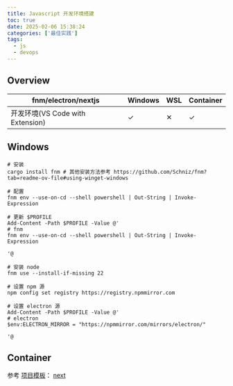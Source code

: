 ```yaml
---
title: Javascript 开发环境搭建
toc: true
date: 2025-02-06 15:38:24
categories: ['最佳实践']
tags:
  - js
  - devops
---
```


## Overview

| fnm/electron/nextjs | Windows | WSL | Container |
| --- | --- | --- | --- |
| 开发环境(VS Code with Extension) | ✓ | ✕ | ✓ |

<!-- more -->

## Windows

```pwsh
# 安装
cargo install fnm # 其他安装方法参考 https://github.com/Schniz/fnm?tab=readme-ov-file#using-winget-windows

# 配置
fnm env --use-on-cd --shell powershell | Out-String | Invoke-Expression

# 更新 $PROFILE
Add-Content -Path $PROFILE -Value @'
# fnm
fnm env --use-on-cd --shell powershell | Out-String | Invoke-Expression

'@

# 安装 node
fnm use --install-if-missing 22

# 设置 npm 源
npm config set registry https://registry.npmmirror.com

# 设置 electron 源
Add-Content -Path $PROFILE -Value @'
# electron
$env:ELECTRON_MIRROR = "https://npmmirror.com/mirrors/electron/"

'@
```

## Container

参考 [项目模板](https://github.com/yandy/project-tmpl)： [next](https://github.com/yandy/project-tmpl/tree/main/next)
